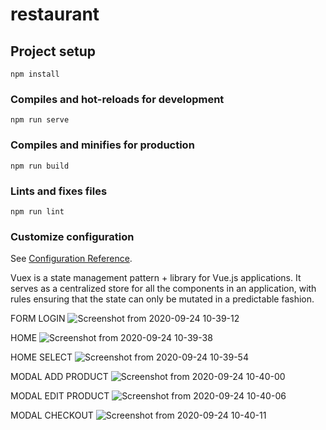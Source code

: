 # restaurant

## Project setup
```
npm install
```

### Compiles and hot-reloads for development
```
npm run serve
```

### Compiles and minifies for production
```
npm run build
```

### Lints and fixes files
```
npm run lint
```

### Customize configuration
See [Configuration Reference](https://cli.vuejs.org/config/).


Vuex is a state management pattern + library for Vue.js applications.
It serves as a centralized store for all the components in an application,
with rules ensuring that the state can only be mutated in a predictable fashion.

FORM LOGIN
![Screenshot from 2020-09-24 10-39-12](https://user-images.githubusercontent.com/58997508/94098340-9e9bb780-fe52-11ea-8ced-58599b1a128b.png)

HOME
![Screenshot from 2020-09-24 10-39-38](https://user-images.githubusercontent.com/58997508/94098348-a0fe1180-fe52-11ea-8df6-d5e2866cb417.png)

HOME SELECT
![Screenshot from 2020-09-24 10-39-54](https://user-images.githubusercontent.com/58997508/94098350-a3606b80-fe52-11ea-970a-53dbf60929c8.png)

MODAL ADD PRODUCT
![Screenshot from 2020-09-24 10-40-00](https://user-images.githubusercontent.com/58997508/94098359-a4919880-fe52-11ea-9f83-713cbaff777f.png)

MODAL EDIT PRODUCT
![Screenshot from 2020-09-24 10-40-06](https://user-images.githubusercontent.com/58997508/94098365-a5c2c580-fe52-11ea-900f-f79cd5889f93.png)

MODAL CHECKOUT
![Screenshot from 2020-09-24 10-40-11](https://user-images.githubusercontent.com/58997508/94098367-a65b5c00-fe52-11ea-81fc-ed759d20b741.png)
